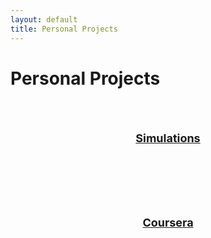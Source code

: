 ```yaml
---
layout: default
title: Personal Projects
---
```


# Personal Projects

<div>
    <p><a style="font-size:large;display:block;text-align:center;font-weight:700;padding:50px 0;" href="./simulations">Simulations</a></p>
    <p><a style="font-size:large;display:block;text-align:center;font-weight:700;padding:50px 0;" href="./coursera">Coursera</a></p>
</div>

